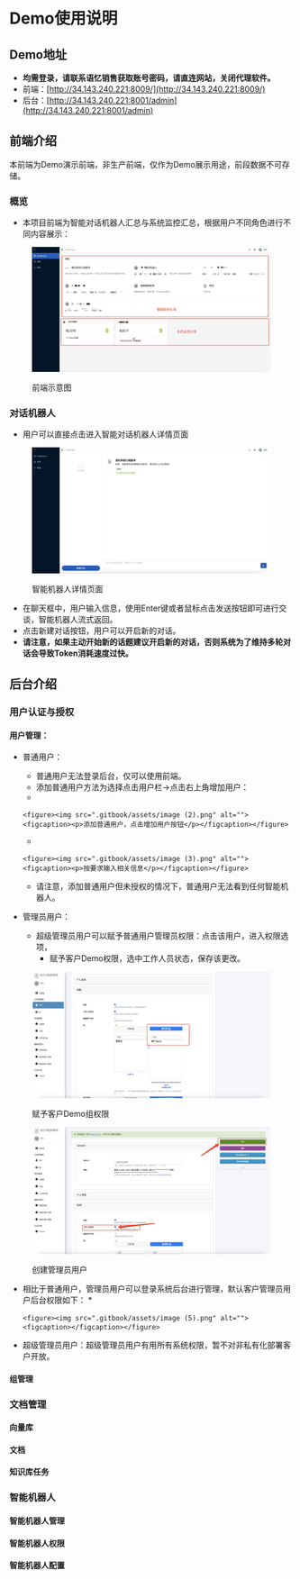# Demo使用说明

## Demo地址 <a href="#lrjnr" id="lrjnr"></a>

* **均需登录，请联系语忆销售获取账号密码，请直连网站，关闭代理软件。**
* 前端：[http://34.143.240.221:8009/](http://34.143.240.221:8009/)
* 后台：[http://34.143.240.221:8001/admin](http://34.143.240.221:8001/admin)

## 前端介绍

本前端为Demo演示前端，非生产前端，仅作为Demo展示用途，前段数据不可存储。

### 概览

* 本项目前端为智能对话机器人汇总与系统监控汇总，根据用户不同角色进行不同内容展示：

<figure><img src=".gitbook/assets/image.png" alt=""><figcaption><p>前端示意图</p></figcaption></figure>

### 对话机器人

* 用户可以直接点击进入智能对话机器人详情页面

<figure><img src=".gitbook/assets/image (1).png" alt=""><figcaption><p>智能机器人详情页面</p></figcaption></figure>

* 在聊天框中，用户输入信息，使用Enter键或者鼠标点击发送按钮即可进行交谈，智能机器人流式返回。
* 点击新建对话按钮，用户可以开启新的对话。
* **请注意，如果主动开始新的话题建议开启新的对话，否则系统为了维持多轮对话会导致Token消耗速度过快。**

## 后台介绍

### 用户认证与授权

#### 用户管理：

* 普通用户：
  * 普通用户无法登录后台，仅可以使用前端。
  * 添加普通用户方法为选择点击用户栏->点击右上角增加用户：
  *

      <figure><img src=".gitbook/assets/image (2).png" alt=""><figcaption><p>添加普通用户，点击增加用户按钮</p></figcaption></figure>
  *

      <figure><img src=".gitbook/assets/image (3).png" alt=""><figcaption><p>按要求输入相关信息</p></figcaption></figure>
  * 请注意，添加普通用户但未授权的情况下，普通用户无法看到任何智能机器人。
* 管理员用户：
  * 超级管理员用户可以赋予普通用户管理员权限：点击该用户，进入权限选项，
    * 赋予客户Demo权限，选中工作人员状态，保存该更改。

<figure><img src=".gitbook/assets/image (6).png" alt=""><figcaption><p>赋予客户Demo组权限</p></figcaption></figure>

<figure><img src=".gitbook/assets/image (4).png" alt=""><figcaption><p>创建管理员用户</p></figcaption></figure>

* 相比于普通用户，管理员用户可以登录系统后台进行管理，默认客户管理员用户后台权限如下：
  *

      <figure><img src=".gitbook/assets/image (5).png" alt=""><figcaption></figcaption></figure>
* 超级管理员用户：超级管理员用户有用所有系统权限，暂不对非私有化部署客户开放。

#### 组管理

### 文档管理

#### 向量库

#### 文档

#### 知识库任务

### 智能机器人

#### 智能机器人管理

#### 智能机器人权限

#### 智能机器人配置

##

##
